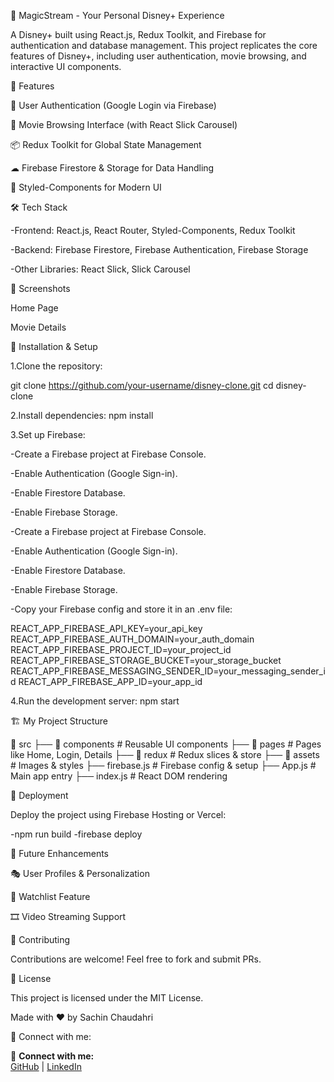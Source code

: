 🌟 MagicStream - Your Personal Disney+ Experience

A Disney+ built using React.js, Redux Toolkit, and Firebase for authentication and database management. This project replicates the core features of Disney+, including user authentication, movie browsing, and interactive UI components.

🚀 Features

🔐 User Authentication (Google Login via Firebase)

🎥 Movie Browsing Interface (with React Slick Carousel)

📦 Redux Toolkit for Global State Management

☁ Firebase Firestore & Storage for Data Handling

🎨 Styled-Components for Modern UI

🛠 Tech Stack

-Frontend: React.js, React Router, Styled-Components, Redux Toolkit

-Backend: Firebase Firestore, Firebase Authentication, Firebase Storage

-Other Libraries: React Slick, Slick Carousel

📸 Screenshots

Home Page

Movie Details

🔧 Installation & Setup

1.Clone the repository:

git clone https://github.com/your-username/disney-clone.git
cd disney-clone

2.Install dependencies:
npm install

3.Set up Firebase:

-Create a Firebase project at Firebase Console.

-Enable Authentication (Google Sign-in).

-Enable Firestore Database.

-Enable Firebase Storage.

-Create a Firebase project at Firebase Console.

-Enable Authentication (Google Sign-in).

-Enable Firestore Database.

-Enable Firebase Storage.

-Copy your Firebase config and store it in an .env file:

REACT_APP_FIREBASE_API_KEY=your_api_key
REACT_APP_FIREBASE_AUTH_DOMAIN=your_auth_domain
REACT_APP_FIREBASE_PROJECT_ID=your_project_id
REACT_APP_FIREBASE_STORAGE_BUCKET=your_storage_bucket
REACT_APP_FIREBASE_MESSAGING_SENDER_ID=your_messaging_sender_id
REACT_APP_FIREBASE_APP_ID=your_app_id

4.Run the development server:
npm start

🏗 My Project Structure

📂 src
├── 📂 components # Reusable UI components
├── 📂 pages # Pages like Home, Login, Details
├── 📂 redux # Redux slices & store
├── 📂 assets # Images & styles
├── firebase.js # Firebase config & setup
├── App.js # Main app entry
├── index.js # React DOM rendering

🚀 Deployment

Deploy the project using Firebase Hosting or Vercel:

-npm run build
-firebase deploy

🎯 Future Enhancements

🎭 User Profiles & Personalization

📝 Watchlist Feature

🎞 Video Streaming Support

🤝 Contributing

Contributions are welcome! Feel free to fork and submit PRs.

📜 License

This project is licensed under the MIT License.

Made with ❤️ by Sachin Chaudahri

🔗 Connect with me:

🔗 **Connect with me:**  
[GitHub](https://github.com/sachin-b-chaudhari) | [LinkedIn](www.linkedin.com/in/sachin-b-chaudhari)
